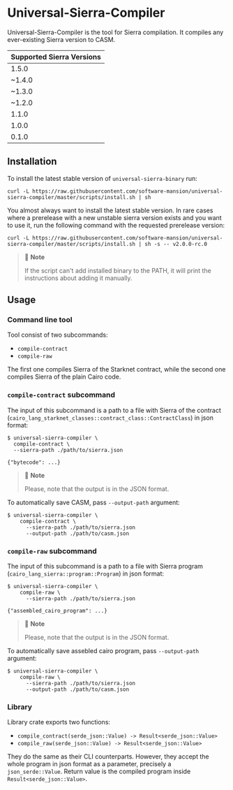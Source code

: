 # Universal-Sierra-Compiler

Universal-Sierra-Compiler is the tool for Sierra compilation. It compiles any ever-existing Sierra version to CASM.

| Supported Sierra Versions |
|---------------------------|
| 1.5.0                     |
| ~1.4.0                    |
| ~1.3.0                    |
| ~1.2.0                    |
| 1.1.0                     |
| 1.0.0                     |
| 0.1.0                     |

## Installation

To install the latest stable version of `universal-sierra-binary` run:

```shell
curl -L https://raw.githubusercontent.com/software-mansion/universal-sierra-compiler/master/scripts/install.sh | sh
```

You almost always want to install the latest stable version. 
In rare cases where a prerelease with a new unstable sierra version exists and you want to use it,
run the following command with the requested prerelease version:

```shell
curl -L https://raw.githubusercontent.com/software-mansion/universal-sierra-compiler/master/scripts/install.sh | sh -s -- v2.0.0-rc.0
```

> 📝 **Note**
>
> If the script can't add installed binary to the PATH, it will print the instructions about adding it manually. 

## Usage

### Command line tool
Tool consist of two subcommands:

- `compile-contract`
- `compile-raw`

The first one compiles Sierra of the Starknet contract, while the second one compiles Sierra of the plain Cairo code.

### `compile-contract` subcommand

The input of this subcommand is a path to a file with Sierra of the contract
(`cairo_lang_starknet_classes::contract_class::ContractClass`) in json format:

```shell
$ universal-sierra-compiler \
  compile-contract \
  --sierra-path ./path/to/sierra.json
  
{"bytecode": ...}
```

> 📝 **Note**
> 
> Please, note that the output is in the JSON format.

To automatically save CASM, pass `--output-path` argument:

```shell
$ universal-sierra-compiler \
    compile-contract \
      --sierra-path ./path/to/sierra.json
      --output-path ./path/to/casm.json
```

### `compile-raw` subcommand

The input of this subcommand is a path to a file with Sierra program (`cairo_lang_sierra::program::Program`) in json format:

```shell
$ universal-sierra-compiler \
    compile-raw \
      --sierra-path ./path/to/sierra.json
  
{"assembled_cairo_program": ...}
```

> 📝 **Note**
>
> Please, note that the output is in the JSON format.

To automatically save assebled cairo program, pass `--output-path` argument:

```shell
$ universal-sierra-compiler \
    compile-raw \
      --sierra-path ./path/to/sierra.json
      --output-path ./path/to/casm.json
```

### Library

Library crate exports two functions: 

- `compile_contract(serde_json::Value) -> Result<serde_json::Value>`
- `compile_raw(serde_json::Value) -> Result<serde_json::Value>`

They do the same as their CLI counterparts. However, they accept the whole program in json format as a parameter, precisely a `json_serde::Value`.
Return value is the compiled program inside `Result<serde_json::Value>`.
